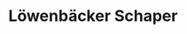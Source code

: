 ---
title: "Löwenbäcker Schaper"
url: /braunschweig/loewenbaecker-schaper-wilhelmstrasse/
shop: Bäckerei
---